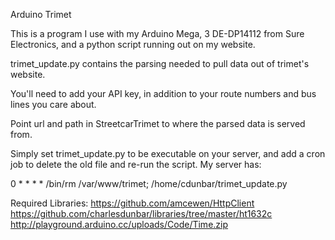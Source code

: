 Arduino Trimet

This is a program I use with my Arduino Mega, 3 DE-DP14112 from Sure Electronics, and a python script running
out on my website.

trimet_update.py contains the parsing needed to pull data out of trimet's website.

You'll need to add your API key, in addition to your route numbers and bus lines you care about.

Point url and path in StreetcarTrimet to where the parsed data is served from.


Simply set trimet_update.py to be executable on your server, and add a cron job to delete the old file and
re-run the script.  My server has:

0 * * * * /bin/rm /var/www/trimet; /home/cdunbar/trimet_update.py


Required Libraries:
https://github.com/amcewen/HttpClient
https://github.com/charlesdunbar/libraries/tree/master/ht1632c
http://playground.arduino.cc/uploads/Code/Time.zip
